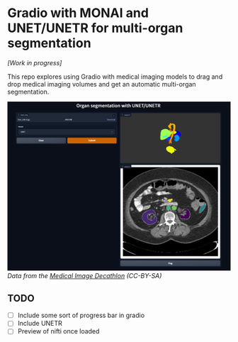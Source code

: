 


# Gradio with MONAI and UNET/UNETR for multi-organ segmentation 

*[Work in progress]*

This repo explores using Gradio with medical imaging models to drag and drop medical imaging volumes and get an automatic multi-organ segmentation. 

![](images/screenshot1.png)
*Data from the [Medical Image Decathlon](http://medicaldecathlon.com/) (CC-BY-SA)*


## TODO
- [ ] Include some sort of progress bar in gradio
- [ ] Include UNETR
- [ ] Preview of nifti once loaded